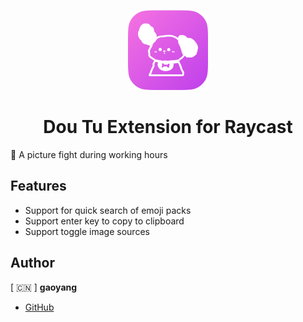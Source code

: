 <p align="center">
  <img src="assets/icon.png" height="128" width="128">
  <h1 align="center">Dou Tu Extension for Raycast</h1>
</p>

🌟 A picture fight during working hours

## Features

- Support for quick search of emoji packs
- Support enter key to copy to clipboard
- Support toggle image sources

## Author

[ 🇨🇳 ] **gaoyang**

- [GitHub](https://www.github.com/gaoyang)
